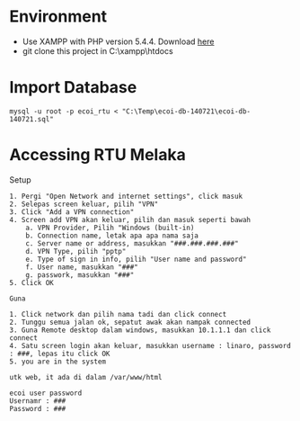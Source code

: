 # Environment
- Use XAMPP with PHP version 5.4.4. Download [here](https://jaist.dl.sourceforge.net/project/xampp/XAMPP%20Windows/5.5.19/xampp-win32-5.5.19-0-VC11-installer.exe)
- git clone this project in C:\xampp\htdocs

# Import Database
```
mysql -u root -p ecoi_rtu < "C:\Temp\ecoi-db-140721\ecoi-db-140721.sql"
```

# Accessing RTU Melaka
Setup
````
1. Pergi "Open Network and internet settings", click masuk
2. Selepas screen keluar, pilih "VPN"
3. Click "Add a VPN connection"
4. Screen add VPN akan keluar, pilih dan masuk seperti bawah
	a. VPN Provider, Pilih "Windows (built-in)
	b. Connection name, letak apa apa nama saja
	c. Server name or address, masukkan "###.###.###.###"
	d. VPN Type, pilih "pptp"
	e. Type of sign in info, pilih "User name and password"
	f. User name, masukkan "###"
	g. passwork, masukkan "###"
5. Click OK

Guna

1. Click network dan pilih nama tadi dan click connect
2. Tunggu semua jalan ok, sepatut awak akan nampak connected
3. Guna Remote desktop dalam windows, masukkan 10.1.1.1 dan click connect
4. Satu screen login akan keluar, masukkan username : linaro, password : ###, lepas itu click OK
5. you are in the system

utk web, it ada di dalam /var/www/html

ecoi user password
Usernamr : ###
Password : ###
````
